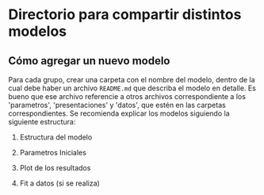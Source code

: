 # Directorio para compartir distintos modelos

## Cómo agregar un nuevo modelo
Para cada grupo, crear una carpeta con el nombre del modelo, dentro de la cual debe haber un archivo `README.md` que describa el modelo en detalle. Es bueno que ese archivo referencie a otros archivos correspondiente a los 'parametros', 'presentaciones' y 'datos', que estén en las carpetas correspondientes. Se recomienda explicar los modelos siguiendo la siguiente estructura:

 1. Estructura del modelo

 2. Parametros Iniciales

 3. Plot de los resultados

 4. Fit a datos (si se realiza)
